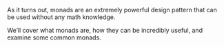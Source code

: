  As it turns out, monads are an extremely powerful design pattern that can be used without any math knowledge. 
 
 We’ll cover what monads are, how they can be incredibly useful, and examine some common monads.

 
